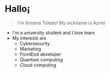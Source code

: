 # Hallo¡
> I'm Ximena Toledo!
> My nickname is Azriel
* I'm a university student and I love learn
* My interests are
    + Cybersecurity
    + Marketing
    + FrontEnd developer
    + Quantum computing
    + Cloud computing

